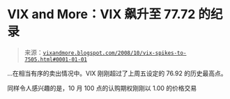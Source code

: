 <!--yml

分类：未分类

日期：2024 年 05 月 18 日 18:20:44

-->

# VIX and More：VIX 飙升至 77.72 的纪录

> 来源：[`vixandmore.blogspot.com/2008/10/vix-spikes-to-7505.html#0001-01-01`](http://vixandmore.blogspot.com/2008/10/vix-spikes-to-7505.html#0001-01-01)

...在相当有序的卖出情况中。VIX 刚刚超过了上周五设定的 76.92 的历史最高点。

同样令人感兴趣的是，10 月 100 点的认购期权刚刚以 1.00 的价格交易
